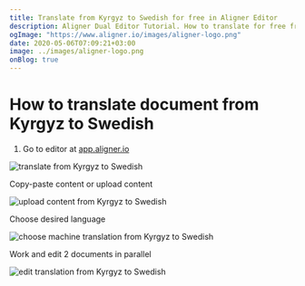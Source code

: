 ```yaml
---
title: Translate from Kyrgyz to Swedish for free in Aligner Editor
description: Aligner Dual Editor Tutorial. How to translate for free from Kyrgyz to Swedish. Aligner is multilingual document management platform. 
ogImage: "https://www.aligner.io/images/aligner-logo.png"
date: 2020-05-06T07:09:21+03:00
image: ../images/aligner-logo.png
onBlog: true
---
```


# How to translate document from Kyrgyz to Swedish

1. Go to editor at [app.aligner.io](https://app.aligner.io "Aligner App web page")

![translate from Kyrgyz to Swedish](../aligner-blank-editor.png "translate from Kyrgyz to Swedish")

Copy-paste content or upload content

![upload content from Kyrgyz to Swedish](../aligner-uploaded-document.png "upload content from Kyrgyz to Swedish")

Choose desired language

![choose machine translation from Kyrgyz to Swedish](../aligner-language-dropdown.png "choose machine translation from Kyrgyz to Swedish")

Work and edit 2 documents in parallel

![edit translation from Kyrgyz to Swedish](../aligner-double-sitded-editor.png "edit translation from Kyrgyz to Swedish")

